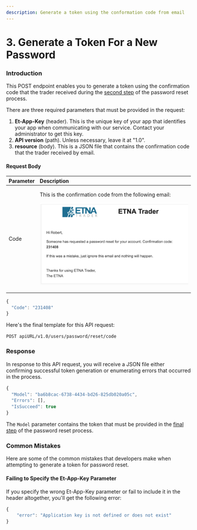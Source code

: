 ```yaml
---
description: Generate a token using the conformation code from email
---
```


# 3. Generate a Token For a New Password

### Introduction

This POST endpoint enables you to generate a token using the confirmation code that the trader received during the [second step](1.-reset-traders-password.md) of the password reset process. 

There are three required parameters that must be provided in the request:

1. **Et-App-Key** \(header\). This is the unique key of your app that identifies your app when communicating with our service. Contact your administrator to get this key.
2. **API version** \(path\). Unless necessary, leave it at "1.0".
3. **resource** \(body\). This is a JSON file that contains the confirmation code that the trader received by email.

#### Request Body

<table>
  <thead>
    <tr>
      <th style="text-align:left">Parameter</th>
      <th style="text-align:left">Description</th>
    </tr>
  </thead>
  <tbody>
    <tr>
      <td style="text-align:left">Code</td>
      <td style="text-align:left">
        <p>This is the confirmation code from the following email:</p>
        <p>
          <img src="../../../.gitbook/assets/screenshot-2021-01-28-at-16.00.18.png"
          alt/>
        </p>
      </td>
    </tr>
  </tbody>
</table>

```javascript
{
  "Code": "231408"
}
```

Here's the final template for this API request:

```text
POST apiURL/v1.0/users/password/reset/code
```

### Response

In response to this API request, you will receive a JSON file either confirming successful  token generation or enumerating errors that occurred in the process.

```javascript
{
  "Model": "ba6b8cac-6738-4434-bd26-825db020a05c",
  "Errors": [],
  "IsSucceed": true
}
```

The `Model` parameter contains the token that must be provided in the [final step](3.-update-the-password.md) of the password reset process.

### Common Mistakes

Here are some of the common mistakes that developers make when attempting to generate a token for password reset.

#### Failing to Specify the Et-App-Key Parameter

If you specify the wrong Et-App-Key parameter or fail to include it in the header altogether, you'll get the following error:

```javascript
{
    "error": "Application key is not defined or does not exist"
}
```

